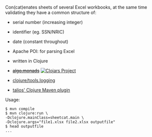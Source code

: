 Con(cat)enates sheets of several Excel workbooks, at the same time validating
they have a common structure of:
- serial number (increasing integer)
- identifier (eg. SSN/NRIC)
- date (constant throughout)

- Apache POI: for parsing Excel
- written in Clojure
- ~~[algo.monads](https://github.com/clojure/algo.monads)~~ [![Clojars Project](https://img.shields.io/clojars/v/failjure.svg)](https://clojars.org/failjure)
- [clojure/tools.logging](https://github.com/clojure/tools.logging)
- [talios' Clojure Maven plugin](https://github.com/talios/clojure-maven-plugin)

Usage:

```console
$ mvn compile
$ mvn clojure:run \
-Dclojure.mainClass=sheetcat.main \
-Dclojure.args="file1.xlsx file2.xlsx outputfile"
$ head outputfile
...
```